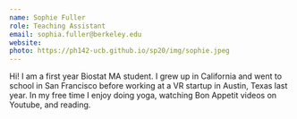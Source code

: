 ```yaml
---
name: Sophie Fuller
role: Teaching Assistant
email: sophia.fuller@berkeley.edu
website: 
photo: https://ph142-ucb.github.io/sp20/img/sophie.jpeg
---
```


Hi! I am a first year Biostat MA student. I grew up in California and went to school in San Francisco before working at a VR startup in Austin, Texas last year. In my free time I enjoy doing yoga, watching Bon Appetit videos on Youtube, and reading.
